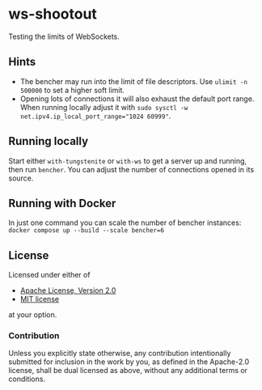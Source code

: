 # ws-shootout

Testing the limits of WebSockets.

## Hints

- The bencher may run into the limit of file descriptors. Use `ulimit -n 500000`
  to set a higher soft limit.
- Opening lots of connections it will also exhaust the default port range. When
  running locally adjust it with
  `sudo sysctl -w net.ipv4.ip_local_port_range="1024 60999"`.

## Running locally

Start either `with-tungstenite` or `with-ws` to get a server up and running,
then run `bencher`. You can adjust the number of connections opened in its
source.

## Running with Docker

In just one command you can scale the number of bencher instances:
`docker compose up --build --scale bencher=6`

## License

Licensed under either of

- [Apache License, Version 2.0](LICENSE-APACHE)
- [MIT license](LICENSE-MIT)

at your option.

### Contribution

Unless you explicitly state otherwise, any contribution intentionally submitted
for inclusion in the work by you, as defined in the Apache-2.0 license, shall
be dual licensed as above, without any additional terms or conditions.
